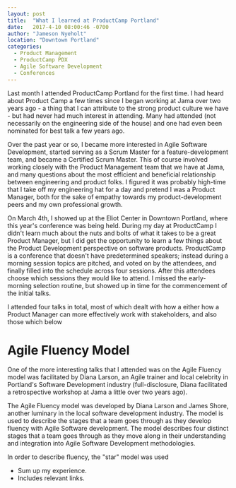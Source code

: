 ```yaml
---
layout: post
title:  "What I learned at ProductCamp Portland"
date:   2017-4-10 08:00:46 -0700
author: "Jameson Nyeholt"
location: "Downtown Portland"
categories:
  - Product Management
  - ProductCamp PDX
  - Agile Software Development
  - Conferences
---
```


Last month I attended ProductCamp Portland for the first time.  I had heard about Product Camp a few times since I began working at Jama over two years ago - a thing that I can attribute to the strong product culture we have - but had never had much interest in attending.  Many had attended (not necessarily on the engineering side of the house) and one had even been nominated for best talk a few years ago.

Over the past year or so, I became more interested in Agile Software Development, started serving as a Scrum Master for a feature-development team, and became a Certified Scrum Master.  This of course involved working closely with the Product Management team that we have at Jama, and many questions about the most efficient and beneficial relationship between engineering and product folks.  I figured it was probably high-time that I take off my engineering hat for a day and pretend I was a Product Manager, both for the sake of empathy towards my product-development peers and my own professional growth.

On March 4th, I showed up at the Eliot Center in Downtown Portland, where this year's conference was being held. During my day at ProductCamp I didn't learn much about the nuts and bolts of what it takes to be a great Product Manager, but I did get the opportunity to learn a few things about the Product Development perspective on software products.  ProductCamp is a conference that doesn't have predetermined speakers; instead during a morning session topics are pitched, and voted on by the attendees, and finally filled into the schedule across four sessions.  After this attendees choose which sessions they would like to attend.  I missed the early-morning selection routine, but showed up in time for the commencement of the initial talks.

I attended four talks in total, most of which dealt with how a either how a Product Manager can more effectively work with stakeholders, and also those which below

# Agile Fluency Model

One of the more interesting talks that I attended was on the Agile Fluency model was facilitated by Diana Larson, an Agile trainer and local celebrity in Portland's Software Development industry (full-disclosure, Diana facilitated a retrospective workshop at Jama a little over two years ago).  

The Agile Fluency model was developed by Diana Larson and James Shore, another luminary in the local software development industry.  The model is used to describe the stages that a team goes through as they develop fluency with Agile Software development.  The model describes four distinct stages that a team goes through as they move along in their understanding and integration into Agile Software Development methodologies.

In order to describe fluency, the "star" model was used



- Sum up my experience.
- Includes relevant links.
